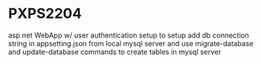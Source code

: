 # PXPS2204
asp.net WebApp w/ user authentication setup
to setup add db connection string in appsetting.json from local mysql server and use migrate-database and update-database commands to create tables in mysql server 

